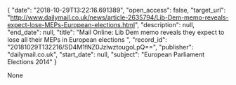 {
  "date": "2018-10-29T13:22:16.691389", 
  "open_access": false, 
  "target_url": "http://www.dailymail.co.uk/news/article-2635794/Lib-Dem-memo-reveals-expect-lose-MEPs-European-elections.html", 
  "description": null, 
  "end_date": null, 
  "title": "Mail Online: Lib Dem memo reveals they expect to lose all their MEPs in European elections ", 
  "record_id": "20181029T132216/SD4M1fNZ0JzlwztougoLpQ==", 
  "publisher": "dailymail.co.uk", 
  "start_date": null, 
  "subject": "European Parliament Elections 2014"
}

None